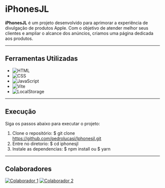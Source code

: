 # iPhonesJL

**iPhonesJL** é um projeto desenvolvido para aprimorar a experiência de divulgação de produtos Apple. Com o objetivo de atender melhor seus clientes e ampliar o alcance dos anúncios, criamos uma página dedicada aos produtos.

---

## Ferramentas Utilizadas

- ![HTML](https://img.shields.io/badge/HTML-E34F26?style=for-the-badge&logo=html5&logoColor=white)
- ![CSS](https://img.shields.io/badge/CSS-1572B6?style=for-the-badge&logo=css3&logoColor=white)
- ![JavaScript](https://img.shields.io/badge/JavaScript-F7DF1E?style=for-the-badge&logo=javascript&logoColor=black)
- ![Vite](https://img.shields.io/badge/Vite-646CFF?style=for-the-badge&logo=vite&logoColor=white)
- ![LocalStorage](https://img.shields.io/badge/LocalStorage-005A90?style=for-the-badge&logo=databricks&logoColor=white)
---

## Execução

Siga os passos abaixo para executar o projeto:

1. Clone o repositório:
   $ git clone https://github.com/pedrolucasi/Iphonesjl.git
2. Entre no diretorio:
   $ cd iphonesjl
3. Instale as dependencias:
   $ npm install
       ou
   $ yarn
---

## Colaboradores
 [![Colaborador 1](https://github.com/pedrolucasi.png?size=100)](https://github.com/pedrolucasi)  [![Colaborador 2](https://github.com/felipehttps.png?size=100)](https://github.com/felipehttps)
